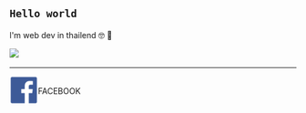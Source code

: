 ## `Hello world`

l'm web dev in thailend 🤓 👊

<div>

  <a href="https://github.com/Habaki111">
  <img height="180em" src="https://github-readme-stats.vercel.app/api/top-langs/?username=Habaki111&layout=compact&langs_count=7&theme=dark&hide_border=true"/>

</div>

---

<div style="display: flex; align-items: center; " >

<a href="https://www.facebook.com/profile.php?id=100019345741626" target="_blank">
<img width= 50 src="https://raw.githubusercontent.com/devicons/devicon/master/icons/facebook/facebook-plain.svg"></a> FACEBOOK

</div>




 
